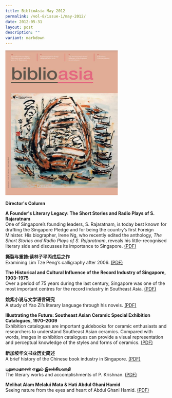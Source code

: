 ```yaml
---
title: BiblioAsia May 2012
permalink: /vol-8/issue-1/may-2012/
date: 2012-05-31
layout: post
description: ""
variant: markdown
---
```

<img style="width: 350px; height: 450px;" src="/images/vol-8-issue-1/a1.JPG">

<a style="text-decoration: none; font-weight: bold;" href="/vol-8/issue-1/may-2012/director-column/">Director's Column</a>

<a style="text-decoration: none; font-weight: bold;" href="/vol-8/issue-1/may-2012/rajaratnam-stories-radio-plays/">A Founder's Literary Legacy: The Short Stories and Radio Plays of S. Rajaratnam</a><br>One of Singapore’s founding leaders, S. Rajaratnam, is today best known for drafting the Singapore Pledge and for being the country’s first Foreign Minister. His biographer, Irene Ng, who recently edited the anthology, <i>The Short Stories and Radio Plays of S. Rajaratnam</i>, reveals his little-recognised literary side and discusses its importance to Singapore. [(PDF)](/files/pdf/vol-8/issue-1/v8-issue1_Rajaratnam.pdf)

<a style="text-decoration: none; font-weight: bold;" href="/vol-8/issue-1/may-2012/lee-tze-peng-calligraphy/">撕裂与重铸:读林子平丙戌后之作</a><br>
Examining Lim Tze Peng’s calligraphy after 2006. 
 [(PDF)](/files/pdf/vol-8/issue-1/v8-issue1_LimTzePeng.pdf)

<a style="text-decoration: none; font-weight: bold;" href="/vol-8/issue-1/may-2012/singapore-record-industry/">The Historical and Cultural Influence of the Record Industry of Singapore, 1903–1975</a><br>
Over a period of 75 years during the last century, Singapore was one of the most important centres for the record industry in Southeast Asia. [(PDF)](/files/pdf/vol-8/issue-1/v8-issue1_RecordIndustry.pdf)

<a style="text-decoration: none; font-weight: bold;" href="/vol-8/issue-1/may-2012/yao-zi-literary-language/">姚紫小说与文学语言研究</a><br>A study of Yao Zi’s literary language through his novels.
[(PDF)](/files/pdf/vol-8/issue-1/v8-issue1_YaoZi.pdf)

<a style="text-decoration: none; font-weight: bold;" href="/vol-8/issue-1/may-2012/southeast-asian-ceramic-exhibition/">Illustrating the Future: Southeast Asian Ceramic Special Exhibition Catalogues, 1970–2009</a><br>
Exhibition catalogues are important guidebooks for ceramic enthusiasts and researchers to understand Southeast Asian ceramics. Compared with words, images in exhibition catalogues can provide a visual representation and perceptual knowledge of the styles and forms of ceramics. [(PDF)](/files/pdf/vol-8/issue-1/v8-issue1_AsianCeramic.pdf)

<a style="text-decoration: none; font-weight: bold;" href="/vol-8/issue-1/may-2012/singapore-history-chinese-book/">新加坡华文书业历史简述</a><br>A brief history of the Chinese book industry in Singapore.
[(PDF)](/files/pdf/vol-8/issue-1/v8-issue1_ChineseBook.pdf)

**புதுமைதாசன் எனும் இலக்கியவாதி**  
The literary works and accomplishments of P. Krishnan.&nbsp;[(PDF)](https://biblioasia.nlb.gov.sg/files/pdf/vol-8/issue-1/v8-issue1_Krishnan.pdf)

<a style="text-decoration: none; font-weight: bold;" href="/vol-8/issue-1/may-2012/ghani-hamid-nature/">Melihat Alam Melalui Mata &amp; Hati Abdul Ghani Hamid
</a><br>
Seeing nature from the eyes and heart of Abdul Ghani Hamid.
[(PDF)](/files/pdf/vol-8/issue-1/v8-issue1_AbdulGhani.pdf)